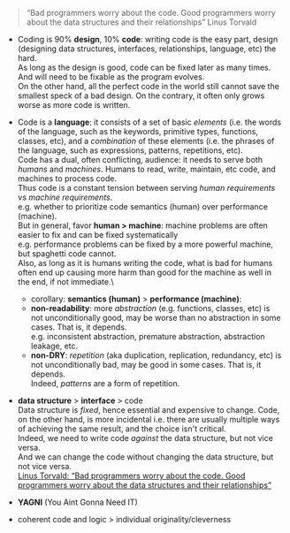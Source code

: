 > “Bad programmers worry about the code. Good programmers worry about the data structures and their relationships”  Linus Torvald

* Coding is 90% **design**, 10% **code**: writing code is the easy part, design (designing data structures, interfaces, relationships, language, etc) the hard.\
  As long as the design is good, code can be fixed later as many times. And will need to be fixable as the program evolves.\
  On the other hand, all the perfect code in the world still cannot save the smallest speck of a bad design. On the contrary, it often only grows worse as more code is written.

* Code is a **language**: it consists of a set of basic *elements* (i.e. the words of the language, such as the keywords, primitive types, functions, classes, etc), and a *combination* of these elements (i.e. the phrases of the language, such as expressions, patterns, repetitions, etc).\
  Code has a dual, often conflicting, audience: it needs to serve both *humans* and *machines*. Humans to read, write, maintain, etc code, and machines to process code.\
  Thus code is a constant tension between serving *human requirements* vs *machine requirements*.\
  e.g. whether to prioritize code semantics (human) over performance (machine).\
  But in general, favor **human > machine**: machine problems are often easier to fix and can be fixed systematically \
  e.g. performance problems can be fixed by a more powerful machine, but spaghetti code cannot.\
  Also, as long as it is humans writing the code, what is bad for humans often end up causing more harm than good for the machine as well in the end, if not immediate.\
  * corollary: **semantics (human)** > **performance (machine)**:
  * **non-readability**: more *abstraction* (e.g. functions, classes, etc) is not unconditionally good, may be worse than no abstraction in some cases.
  That is, it depends.\
  e.g. inconsistent abstraction, premature abstraction, abstraction leakage, etc.
  * **non-DRY**: *repetition* (aka duplication, replication, redundancy, etc) is not unconditionally bad, may be good in some cases.
  That is, it depends.\
  Indeed, *patterns* are a form of repetition.


* **data structure** > **interface** > code\
  Data structure is *fixed*, hence essential and expensive to change. Code, on the other hand, is more incidental i.e. there are usually multiple ways of achieving the same result, and the choice isn't critical.\
  Indeed, we need to write code *against* the data structure, but not vice versa.\
  And we can change the code without changing the data structure, but not vice versa.\
  [Linus Torvald: “Bad programmers worry about the code. Good programmers worry about the data structures and their relationships”](https://lwn.net/Articles/193245/)

* **YAGNI** (You Aint Gonna Need IT)

* coherent code and logic > individual originality/cleverness
